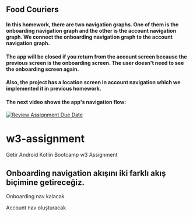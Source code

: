 ## Food Couriers

#### In this homework, there are two navigation graphs. One of them is the onboarding navigation graph and the other is the account navigation graph. We connect the onboarding navigation graph to the account navigation graph.
#### The app will be closed if you return from the account screen because the previous screen is the onboarding screen. The user doesn't need to see the onboarding screen again. 
#### Also, the project has a location screen in account navigation which we implemented it in previous homework.
#### The next video shows the app's navigation flow:

[![Review Assignment Due Date](https://classroom.github.com/assets/deadline-readme-button-24ddc0f5d75046c5622901739e7c5dd533143b0c8e959d652212380cedb1ea36.svg)](https://classroom.github.com/a/USlt-hrg)
# w3-assignment
Getir Android Kotlin Bootcamp w3 Assignment

## Onboarding navigation akışını iki farklı akış biçimine getireceğiz. 
Onboarding nav kalacak

Account nav oluşturacak
